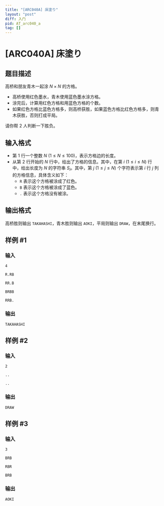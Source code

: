 ```yaml
---
title: "[ARC040A] 床塗り"
layout: "post"
diff: 入门
pid: AT_arc040_a
tag: []
---
```


# [ARC040A] 床塗り

## 题目描述

高桥和朋友青木一起涂 $N \times N$ 的方格。

- 高桥使用红色墨水，青木使用蓝色墨水涂方格。
- 涂完后，计算用红色方格和用蓝色方格的个数。
- 如果红色方格比蓝色方格多，则高桥获胜，如果蓝色方格比红色方格多，则青木获胜，否则打成平局。

请你帮 $2$ 人判断一下胜负。

## 输入格式

- 第 $1$ 行一个整数 $N~(1 \leq N \leq 100)$，表示方格边的长度。
- 从第 $2$ 行开始的 $N$ 行中，给出了方格的信息。其中，在第 $i~(1 \leq i \leq N)$ 行中，给出长度为 $N$ 的字符串 $S_i$。其中，第 $j~(1\leq j \leq N)$ 个字符表示第 $i$ 行 $j$ 列的方格信息，具体含义如下：
	- `R` 表示这个方格被涂成了红色。
	- `B` 表示这个方格被涂成了蓝色。
    - `.` 表示这个方格没有被涂。

## 输出格式

高桥胜则输出 `TAKAHASHI`，青木胜则输出 `AOKI`，平局则输出 `DRAW`，在末尾换行。

## 样例 #1

### 输入

```
4
R.RB
RR.B
BRBB
RRB.
```

### 输出

```
TAKAHASHI
```

## 样例 #2

### 输入

```
2
..
..
```

### 输出

```
DRAW
```

## 样例 #3

### 输入

```
3
BRB
RBR
BRB
```

### 输出

```
AOKI
```

